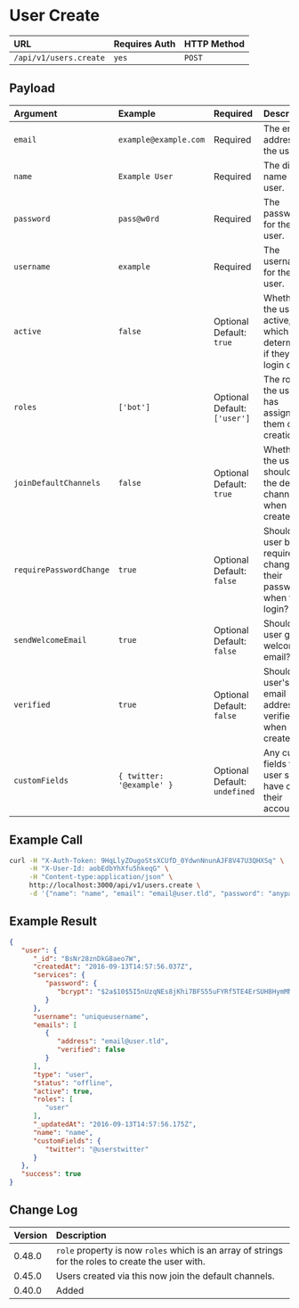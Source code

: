 # User Create

| URL | Requires Auth | HTTP Method |
| :--- | :--- | :--- |
| `/api/v1/users.create` | `yes` | `POST` |

## Payload

| Argument | Example | Required | Description |
| :--- | :--- | :--- | :--- |
| `email` | `example@example.com` | Required | The email address for the user. |
| `name` | `Example User` | Required | The display name of the user. |
| `password` | `pass@w0rd` | Required | The password for the user. |
| `username` | `example` | Required | The username for the user. |
| `active` | `false` | Optional <br> Default: `true` | Whether the user is active, which determines if they can login or not. |
| `roles` | `['bot']` | Optional <br> Default: `['user']` | The roles the user has assigned to them on creation. |
| `joinDefaultChannels` | `false` | Optional <br> Default: `true` | Whether the user should join the default channels when created. |
| `requirePasswordChange` | `true` | Optional <br> Default: `false` | Should the user be required to change their password when they login? |
| `sendWelcomeEmail` | `true` | Optional <br> Default: `false` | Should the user get a welcome email? |
| `verified` | `true` | Optional <br> Default: `false` | Should the user's email address be verified when created? |
| `customFields` | `{ twitter: '@example' }` | Optional <br> Default: `undefined` | Any custom fields the user should have on their account. |

## Example Call
```bash
curl -H "X-Auth-Token: 9HqLlyZOugoStsXCUfD_0YdwnNnunAJF8V47U3QHXSq" \
     -H "X-User-Id: aobEdbYhXfu5hkeqG" \
     -H "Content-type:application/json" \
     http://localhost:3000/api/v1/users.create \
     -d '{"name": "name", "email": "email@user.tld", "password": "anypassyouwant", "username": "uniqueusername", "customFields": { "twitter": "@userstwitter" } }'
```

## Example Result
```json
{
   "user": {
      "_id": "BsNr28znDkG8aeo7W",
      "createdAt": "2016-09-13T14:57:56.037Z",
      "services": {
         "password": {
            "bcrypt": "$2a$10$5I5nUzqNEs8jKhi7BFS55uFYRf5TE4ErSUH8HymMNAbpMAvsOcl2C"
         }
      },
      "username": "uniqueusername",
      "emails": [
         {
            "address": "email@user.tld",
            "verified": false
         }
      ],
      "type": "user",
      "status": "offline",
      "active": true,
      "roles": [
         "user"
      ],
      "_updatedAt": "2016-09-13T14:57:56.175Z",
      "name": "name",
      "customFields": {
         "twitter": "@userstwitter"
      }
   },
   "success": true
}
```

## Change Log

| Version | Description |
| :--- | :--- |
| 0.48.0 | `role` property is now `roles` which is an array of strings for the roles to create the user with. |
| 0.45.0 | Users created via this now join the default channels. |
| 0.40.0 | Added |
